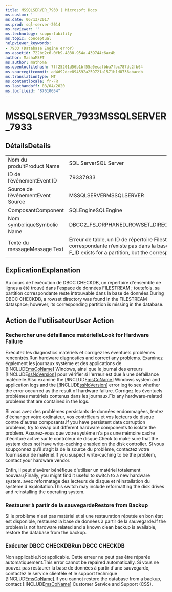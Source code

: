 ```yaml
---
title: MSSQLSERVER_7933 | Microsoft Docs
ms.custom: ''
ms.date: 06/13/2017
ms.prod: sql-server-2014
ms.reviewer: ''
ms.technology: supportability
ms.topic: conceptual
helpviewer_keywords:
- 7933 (Database Engine error)
ms.assetid: 722bd2c6-0fb9-4838-954a-439744c6ac4b
author: MashaMSFT
ms.author: mathoma
ms.openlocfilehash: 7ff25201d56b1bf55a0ecafbba7fbc787dc2fb64
ms.sourcegitcommit: ad4d92dce894592a259721a1571b1d8736abacdb
ms.translationtype: MT
ms.contentlocale: fr-FR
ms.lasthandoff: 08/04/2020
ms.locfileid: "87610654"
---
```

# <a name="mssqlserver_7933"></a><span data-ttu-id="5de7b-102">MSSQLSERVER_7933</span><span class="sxs-lookup"><span data-stu-id="5de7b-102">MSSQLSERVER_7933</span></span>
    
## <a name="details"></a><span data-ttu-id="5de7b-103">Détails</span><span class="sxs-lookup"><span data-stu-id="5de7b-103">Details</span></span>  
  
|||  
|-|-|  
|<span data-ttu-id="5de7b-104">Nom du produit</span><span class="sxs-lookup"><span data-stu-id="5de7b-104">Product Name</span></span>|<span data-ttu-id="5de7b-105">SQL Server</span><span class="sxs-lookup"><span data-stu-id="5de7b-105">SQL Server</span></span>|  
|<span data-ttu-id="5de7b-106">ID de l’événement</span><span class="sxs-lookup"><span data-stu-id="5de7b-106">Event ID</span></span>|<span data-ttu-id="5de7b-107">7933</span><span class="sxs-lookup"><span data-stu-id="5de7b-107">7933</span></span>|  
|<span data-ttu-id="5de7b-108">Source de l’événement</span><span class="sxs-lookup"><span data-stu-id="5de7b-108">Event Source</span></span>|<span data-ttu-id="5de7b-109">MSSQLSERVER</span><span class="sxs-lookup"><span data-stu-id="5de7b-109">MSSQLSERVER</span></span>|  
|<span data-ttu-id="5de7b-110">Composant</span><span class="sxs-lookup"><span data-stu-id="5de7b-110">Component</span></span>|<span data-ttu-id="5de7b-111">SQLEngine</span><span class="sxs-lookup"><span data-stu-id="5de7b-111">SQLEngine</span></span>|  
|<span data-ttu-id="5de7b-112">Nom symbolique</span><span class="sxs-lookup"><span data-stu-id="5de7b-112">Symbolic Name</span></span>|<span data-ttu-id="5de7b-113">DBCC2_FS_ORPHANED_ROWSET_DIRECTORY</span><span class="sxs-lookup"><span data-stu-id="5de7b-113">DBCC2_FS_ORPHANED_ROWSET_DIRECTORY</span></span>|  
|<span data-ttu-id="5de7b-114">Texte du message</span><span class="sxs-lookup"><span data-stu-id="5de7b-114">Message Text</span></span>|<span data-ttu-id="5de7b-115">Erreur de table, un ID de répertoire Filestream F_ID existe pour une partition, mais la partition correspondante n’existe pas dans la base de données.</span><span class="sxs-lookup"><span data-stu-id="5de7b-115">Table error: A Filestream directory ID F_ID exists for a partition, but the corresponding partition does not exist in the database.</span></span>|  
  
## <a name="explanation"></a><span data-ttu-id="5de7b-116">Explication</span><span class="sxs-lookup"><span data-stu-id="5de7b-116">Explanation</span></span>  
 <span data-ttu-id="5de7b-117">Au cours de l'exécution de DBCC CHECKDB, un répertoire d'ensemble de lignes a été trouvé dans l'espace de données FILESTREAM ; toutefois, sa partition correspondante reste introuvable dans la base de données.</span><span class="sxs-lookup"><span data-stu-id="5de7b-117">During DBCC CHECKDB, a rowset directory was found in the FILESTREAM dataspace; however, its corresponding partition is missing in the database.</span></span>  
  
## <a name="user-action"></a><span data-ttu-id="5de7b-118">Action de l'utilisateur</span><span class="sxs-lookup"><span data-stu-id="5de7b-118">User Action</span></span>  
  
### <a name="look-for-hardware-failure"></a><span data-ttu-id="5de7b-119">Rechercher une défaillance matérielle</span><span class="sxs-lookup"><span data-stu-id="5de7b-119">Look for Hardware Failure</span></span>  
 <span data-ttu-id="5de7b-120">Exécutez les diagnostics matériels et corrigez les éventuels problèmes rencontrés.</span><span class="sxs-lookup"><span data-stu-id="5de7b-120">Run hardware diagnostics and correct any problems.</span></span> <span data-ttu-id="5de7b-121">Examinez également les journaux système et des applications de [!INCLUDE[msCoName](../../includes/msconame-md.md)] Windows, ainsi que le journal des erreurs [!INCLUDE[ssNoVersion](../../includes/ssnoversion-md.md)] pour vérifier si l'erreur est due à une défaillance matérielle.</span><span class="sxs-lookup"><span data-stu-id="5de7b-121">Also examine the [!INCLUDE[msCoName](../../includes/msconame-md.md)] Windows system and application logs and the [!INCLUDE[ssNoVersion](../../includes/ssnoversion-md.md)] error log to see whether the error occurred as the result of hardware failure.</span></span> <span data-ttu-id="5de7b-122">Corrigez les éventuels problèmes matériels contenus dans les journaux.</span><span class="sxs-lookup"><span data-stu-id="5de7b-122">Fix any hardware-related problems that are contained in the logs.</span></span>  
  
 <span data-ttu-id="5de7b-123">Si vous avez des problèmes persistants de données endommagées, tentez d'échanger votre ordinateur, vos contrôleurs et vos lecteurs de disque contre d'autres composants.</span><span class="sxs-lookup"><span data-stu-id="5de7b-123">If you have persistent data corruption problems, try to swap out different hardware components to isolate the problem.</span></span> <span data-ttu-id="5de7b-124">Assurez-vous que votre système n'a pas une mémoire cache d'écriture active sur le contrôleur de disque.</span><span class="sxs-lookup"><span data-stu-id="5de7b-124">Check to make sure that the system does not have write-caching enabled on the disk controller.</span></span> <span data-ttu-id="5de7b-125">Si vous soupçonnez qu’il s’agit là de la source du problème, contactez votre fournisseur de matériel.</span><span class="sxs-lookup"><span data-stu-id="5de7b-125">If you suspect write-caching to be the problem, contact your hardware vendor.</span></span>  
  
 <span data-ttu-id="5de7b-126">Enfin, il peut s'avérer bénéfique d'utiliser un matériel totalement nouveau,</span><span class="sxs-lookup"><span data-stu-id="5de7b-126">Finally, you might find it useful to switch to a new hardware system.</span></span> <span data-ttu-id="5de7b-127">avec reformatage des lecteurs de disque et réinstallation du système d'exploitation.</span><span class="sxs-lookup"><span data-stu-id="5de7b-127">This switch may include reformatting the disk drives and reinstalling the operating system.</span></span>  
  
### <a name="restore-from-backup"></a><span data-ttu-id="5de7b-128">Restaurer à partir de la sauvegarde</span><span class="sxs-lookup"><span data-stu-id="5de7b-128">Restore from Backup</span></span>  
 <span data-ttu-id="5de7b-129">Si le problème n'est pas matériel et si une restauration réputée en bon état est disponible, restaurez la base de données à partir de la sauvegarde.</span><span class="sxs-lookup"><span data-stu-id="5de7b-129">If the problem is not hardware related and a known clean backup is available, restore the database from the backup.</span></span>  
  
### <a name="run-dbcc-checkdb"></a><span data-ttu-id="5de7b-130">Exécuter DBCC CHECKDB</span><span class="sxs-lookup"><span data-stu-id="5de7b-130">Run DBCC CHECKDB</span></span>  
 <span data-ttu-id="5de7b-131">Non applicable.</span><span class="sxs-lookup"><span data-stu-id="5de7b-131">Not applicable.</span></span> <span data-ttu-id="5de7b-132">Cette erreur ne peut pas être réparée automatiquement.</span><span class="sxs-lookup"><span data-stu-id="5de7b-132">This error cannot be repaired automatically.</span></span> <span data-ttu-id="5de7b-133">Si vous ne pouvez pas restaurer la base de données à partir d'une sauvegarde, contactez le service clientèle et le support technique [!INCLUDE[msCoName](../../includes/msconame-md.md)].</span><span class="sxs-lookup"><span data-stu-id="5de7b-133">If you cannot restore the database from a backup, contact [!INCLUDE[msCoName](../../includes/msconame-md.md)] Customer Service and Support (CSS).</span></span>  
  
  

